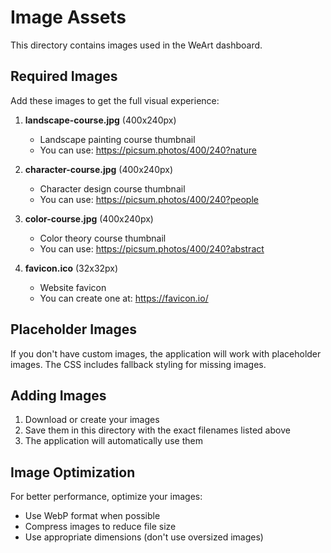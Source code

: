 # Image Assets

This directory contains images used in the WeArt dashboard.

## Required Images

Add these images to get the full visual experience:

1. **landscape-course.jpg** (400x240px)
   - Landscape painting course thumbnail
   - You can use: https://picsum.photos/400/240?nature

2. **character-course.jpg** (400x240px)
   - Character design course thumbnail  
   - You can use: https://picsum.photos/400/240?people

3. **color-course.jpg** (400x240px)
   - Color theory course thumbnail
   - You can use: https://picsum.photos/400/240?abstract

4. **favicon.ico** (32x32px)
   - Website favicon
   - You can create one at: https://favicon.io/

## Placeholder Images

If you don't have custom images, the application will work with placeholder images. The CSS includes fallback styling for missing images.

## Adding Images

1. Download or create your images
2. Save them in this directory with the exact filenames listed above
3. The application will automatically use them

## Image Optimization

For better performance, optimize your images:
- Use WebP format when possible
- Compress images to reduce file size
- Use appropriate dimensions (don't use oversized images) 
